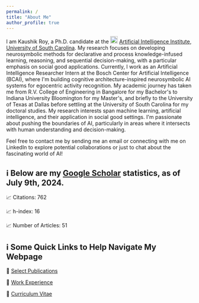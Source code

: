 ```yaml
---
permalink: /
title: "About Me"
author_profile: true
---
```


I am Kaushik Roy, a Ph.D. candidate at the <img src="https://github.com/kauroy1994/home/assets/57400980/b46cee36-a77f-4aa3-af07-cdbea1833a95" width="20" height="20"> [Artificial Intelligence Institute, University of South Carolina](https://www.linkedin.com/company/aiisc/mycompany/). My research focuses on developing neurosymbolic methods for declarative and process knowledge-infused learning, reasoning, and sequential decision-making, with a particular emphasis on social good applications. Currently, I work as an Artificial Intelligence Researcher Intern at the Bosch Center for Artificial Intelligence (BCAI), where I'm building cognitive architecture-inspired neurosymbolic AI systems for egocentric activity recognition. My academic journey has taken me from R.V. College of Engineering in Bangalore for my Bachelor's to Indiana University Bloomington for my Master's, and briefly to the University of Texas at Dallas before settling at the University of South Carolina for my doctoral studies. My research interests span machine learning, artificial intelligence, and their application in social good settings. I'm passionate about pushing the boundaries of AI, particularly in areas where it intersects with human understanding and decision-making. 


Feel free to contact me by sending me an email or connecting with me on LinkedIn to explore potential collaborations or just to chat about the fascinating world of AI!

## ℹ️ Below are my [Google Scholar](https://scholar.google.com/citations?user=LpOo_IUAAAAJ&hl=en) statistics, as of July 9th, 2024.
📈 Citations: 762

📈 h-index: 16

📈 Number of Articles: 51

## ℹ️ Some Quick Links to Help Navigate My Webpage
🔗 [Select Publications](https://kauroy1994.github.io/home/publications/)

🔗 [Work Experience](https://kauroy1994.github.io/home/cv/)

🔗 [Curriculum Vitae](https://kauroy1994.github.io/home/markdown/)

